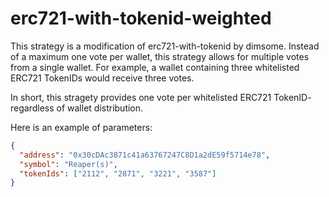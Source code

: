 # erc721-with-tokenid-weighted

This strategy is a modification of erc721-with-tokenid by dimsome. Instead of a maximum one vote per wallet, this strategy allows for multiple votes from a single wallet. For example, a wallet containing three whitelisted ERC721 TokenIDs would receive three votes.

In short, this stragety provides one vote per whitelisted ERC721 TokenID- regardless of wallet distribution.

Here is an example of parameters:

```json
{
  "address": "0x30cDAc3871c41a63767247C8D1a2dE59f5714e78",
  "symbol": "Reaper(s)",
  "tokenIds": ["2112", "2871", "3221", "3587"]
}
```
